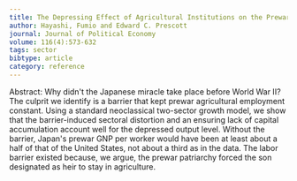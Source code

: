 ```yaml
---
title: The Depressing Effect of Agricultural Institutions on the Prewar Japanese Economy
author: Hayashi, Fumio and Edward C. Prescott
journal: Journal of Political Economy
volume: 116(4):573-632
tags: sector
bibtype: article
category: reference
---
```

Abstract: Why didn't the Japanese miracle take place before World War II? The culprit we identify is a barrier that kept prewar agricultural employment constant. Using a standard neoclassical two-sector growth model, we show that the barrier-induced sectoral distortion and an ensuring lack of capital accumulation account well for the depressed output level. Without the barrier, Japan's prewar GNP per worker would have been at least about a half of that of the United States, not about a third as in the data. The labor barrier existed because, we argue, the prewar patriarchy forced the son designated as heir to stay in agriculture.
